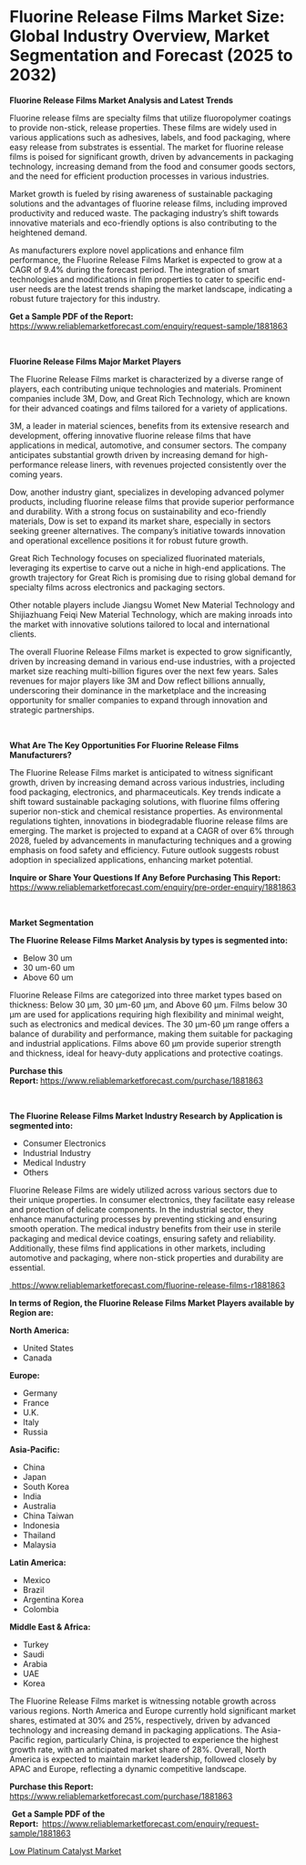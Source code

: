 <p><h1>Fluorine Release Films Market Size: Global Industry Overview, Market Segmentation and Forecast (2025 to 2032)</h1></p><p><strong>Fluorine Release Films Market Analysis and Latest Trends</strong></p>
<p><p>Fluorine release films are specialty films that utilize fluoropolymer coatings to provide non-stick, release properties. These films are widely used in various applications such as adhesives, labels, and food packaging, where easy release from substrates is essential. The market for fluorine release films is poised for significant growth, driven by advancements in packaging technology, increasing demand from the food and consumer goods sectors, and the need for efficient production processes in various industries.</p><p>Market growth is fueled by rising awareness of sustainable packaging solutions and the advantages of fluorine release films, including improved productivity and reduced waste. The packaging industry’s shift towards innovative materials and eco-friendly options is also contributing to the heightened demand. </p><p>As manufacturers explore novel applications and enhance film performance, the Fluorine Release Films Market is expected to grow at a CAGR of 9.4% during the forecast period. The integration of smart technologies and modifications in film properties to cater to specific end-user needs are the latest trends shaping the market landscape, indicating a robust future trajectory for this industry.</p></p>
<p><strong>Get a Sample PDF of the Report:&nbsp;</strong> <a href="https://www.reliablemarketforecast.com/enquiry/request-sample/1881863?utm_campaign=1110&utm_medium=2&utm_source=Github&utm_content=ia&utm_term=04022025&utm_id=fluorine-release-films">https://www.reliablemarketforecast.com/enquiry/request-sample/1881863</a></p>
<p>&nbsp;</p>
<p><strong>Fluorine Release Films Major Market Players</strong></p>
<p><p>The Fluorine Release Films market is characterized by a diverse range of players, each contributing unique technologies and materials. Prominent companies include 3M, Dow, and Great Rich Technology, which are known for their advanced coatings and films tailored for a variety of applications.</p><p>3M, a leader in material sciences, benefits from its extensive research and development, offering innovative fluorine release films that have applications in medical, automotive, and consumer sectors. The company anticipates substantial growth driven by increasing demand for high-performance release liners, with revenues projected consistently over the coming years.</p><p>Dow, another industry giant, specializes in developing advanced polymer products, including fluorine release films that provide superior performance and durability. With a strong focus on sustainability and eco-friendly materials, Dow is set to expand its market share, especially in sectors seeking greener alternatives. The company’s initiative towards innovation and operational excellence positions it for robust future growth.</p><p>Great Rich Technology focuses on specialized fluorinated materials, leveraging its expertise to carve out a niche in high-end applications. The growth trajectory for Great Rich is promising due to rising global demand for specialty films across electronics and packaging sectors.</p><p>Other notable players include Jiangsu Womet New Material Technology and Shijiazhuang Feiqi New Material Technology, which are making inroads into the market with innovative solutions tailored to local and international clients.</p><p>The overall Fluorine Release Films market is expected to grow significantly, driven by increasing demand in various end-use industries, with a projected market size reaching multi-billion figures over the next few years. Sales revenues for major players like 3M and Dow reflect billions annually, underscoring their dominance in the marketplace and the increasing opportunity for smaller companies to expand through innovation and strategic partnerships.</p></p>
<p>&nbsp;</p>
<p><strong>What Are The Key Opportunities For Fluorine Release Films Manufacturers?</strong></p>
<p><p>The Fluorine Release Films market is anticipated to witness significant growth, driven by increasing demand across various industries, including food packaging, electronics, and pharmaceuticals. Key trends indicate a shift toward sustainable packaging solutions, with fluorine films offering superior non-stick and chemical resistance properties. As environmental regulations tighten, innovations in biodegradable fluorine release films are emerging. The market is projected to expand at a CAGR of over 6% through 2028, fueled by advancements in manufacturing techniques and a growing emphasis on food safety and efficiency. Future outlook suggests robust adoption in specialized applications, enhancing market potential.</p></p>
<p><strong>Inquire or Share Your Questions If Any Before Purchasing This Report:</strong> <a href="https://www.reliablemarketforecast.com/enquiry/pre-order-enquiry/1881863?utm_campaign=1110&utm_medium=2&utm_source=Github&utm_content=ia&utm_term=04022025&utm_id=fluorine-release-films">https://www.reliablemarketforecast.com/enquiry/pre-order-enquiry/1881863</a></p>
<p>&nbsp;</p>
<p><strong>Market Segmentation</strong></p>
<p><strong>The Fluorine Release Films Market Analysis by types is segmented into:</strong></p>
<p><ul><li>Below 30 um</li><li>30 um-60 um</li><li>Above 60 um</li></ul></p>
<p><p>Fluorine Release Films are categorized into three market types based on thickness: Below 30 µm, 30 µm-60 µm, and Above 60 µm. Films below 30 µm are used for applications requiring high flexibility and minimal weight, such as electronics and medical devices. The 30 µm-60 µm range offers a balance of durability and performance, making them suitable for packaging and industrial applications. Films above 60 µm provide superior strength and thickness, ideal for heavy-duty applications and protective coatings.</p></p>
<p><strong>Purchase this Report:&nbsp;</strong><a href="https://www.reliablemarketforecast.com/purchase/1881863?utm_campaign=1110&utm_medium=2&utm_source=Github&utm_content=ia&utm_term=04022025&utm_id=fluorine-release-films">https://www.reliablemarketforecast.com/purchase/1881863</a></p>
<p>&nbsp;</p>
<p><strong>The Fluorine Release Films Market Industry Research by Application is segmented into:</strong></p>
<p><ul><li>Consumer Electronics</li><li>Industrial Industry</li><li>Medical Industry</li><li>Others</li></ul></p>
<p><p>Fluorine Release Films are widely utilized across various sectors due to their unique properties. In consumer electronics, they facilitate easy release and protection of delicate components. In the industrial sector, they enhance manufacturing processes by preventing sticking and ensuring smooth operation. The medical industry benefits from their use in sterile packaging and medical device coatings, ensuring safety and reliability. Additionally, these films find applications in other markets, including automotive and packaging, where non-stick properties and durability are essential.</p></p>
<p><a href="https://www.reliablemarketforecast.com/fluorine-release-films-r1881863?utm_campaign=1110&utm_medium=2&utm_source=Github&utm_content=ia&utm_term=04022025&utm_id=fluorine-release-films">&nbsp;https://www.reliablemarketforecast.com/fluorine-release-films-r1881863</a></p>
<p><strong>In terms of Region, the Fluorine Release Films Market Players available by Region are:</strong></p>
<p>
    <p> <strong> North America: </strong>
        <ul>
            <li>United States</li>
            <li>Canada</li>
        </ul>
        </p> 
    <p> <strong> Europe: </strong>
        <ul>
            <li>Germany</li>
            <li>France</li>
            <li>U.K.</li>
            <li>Italy</li>
            <li>Russia</li>
        </ul>
        </p> 
    <p> <strong> Asia-Pacific: </strong>
        <ul>
            <li>China</li>
            <li>Japan</li>
            <li>South Korea</li>
            <li>India</li>
            <li>Australia</li>
            <li>China Taiwan</li>
            <li>Indonesia</li>
            <li>Thailand</li>
            <li>Malaysia</li>
        </ul>
        </p> 
    <p> <strong> Latin America: </strong>
        <ul>
            <li>Mexico</li>
            <li>Brazil</li>
            <li>Argentina Korea</li>
            <li>Colombia</li>
        </ul>
        </p> 
    <p> <strong> Middle East & Africa: </strong>
        <ul>
            <li>Turkey</li>
            <li>Saudi</li>
            <li>Arabia</li>
            <li>UAE</li>
            <li>Korea</li>
        </ul>
    </p>
    </p>
<p><p>The Fluorine Release Films market is witnessing notable growth across various regions. North America and Europe currently hold significant market shares, estimated at 30% and 25%, respectively, driven by advanced technology and increasing demand in packaging applications. The Asia-Pacific region, particularly China, is projected to experience the highest growth rate, with an anticipated market share of 28%. Overall, North America is expected to maintain market leadership, followed closely by APAC and Europe, reflecting a dynamic competitive landscape.</p></p>
<p><strong>Purchase this Report: </strong><a href="https://www.reliablemarketforecast.com/purchase/1881863?utm_campaign=1110&utm_medium=2&utm_source=Github&utm_content=ia&utm_term=04022025&utm_id=fluorine-release-films">https://www.reliablemarketforecast.com/purchase/1881863</a></p>
<p>&nbsp;<strong>Get a Sample PDF of the Report:&nbsp;&nbsp;</strong><a href="https://www.reliablemarketforecast.com/enquiry/request-sample/1881863?utm_campaign=1110&utm_medium=2&utm_source=Github&utm_content=ia&utm_term=04022025&utm_id=fluorine-release-films">https://www.reliablemarketforecast.com/enquiry/request-sample/1881863</a></p>
<p><strong></strong></p>
<p><p><a href="https://github.com/WillieWoodard/Market-Research-Report-List-7/blob/main/low-platinum-catalyst-market.md?utm_campaign=1110&utm_medium=2&utm_source=Github&utm_content=ia&utm_term=04022025&utm_id=fluorine-release-films">Low Platinum Catalyst Market</a></p></p>